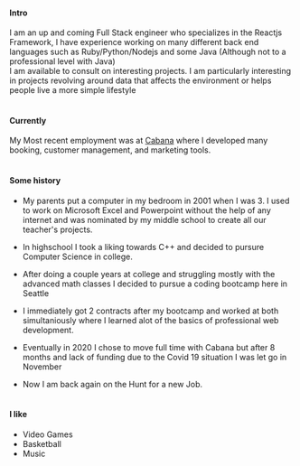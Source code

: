 #### Intro

I am an up and coming Full Stack engineer who specializes in the Reactjs Framework, I have experience working on many different back end languages such as Ruby/Python/Nodejs and some Java (Although not to a professional level with Java)
<br>
I am available to consult on interesting projects. I am particularly interesting in projects revolving around data that affects the environment or helps people live a more simple lifestyle
<br><br>

#### Currently

My Most recent employment was at [Cabana](https://cabana.life) where I developed many booking, customer management, and marketing tools.
<br><br>

#### Some history

- My parents put a computer in my bedroom in 2001 when I was 3. I used to work on Microsoft Excel and Powerpoint without the help of any internet and was nominated by my middle school to create all our teacher's projects.

- In highschool I took a liking towards C++ and decided to pursure Computer Science in college.

- After doing a couple years at college and struggling mostly with the advanced math classes I decided to pursue a coding bootcamp here in Seattle

- I immediately got 2 contracts after my bootcamp and worked at both simultaniously where I learned alot of the basics of professional web development.

- Eventually in 2020 I chose to move full time with Cabana but after 8 months and lack of funding due to the Covid 19 situation I was let go in November

- Now I am back again on the Hunt for a new Job.
  <br><br>

#### I like

- Video Games
- Basketball
- Music
